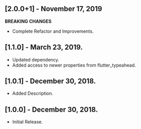 ## [2.0.0+1] - November 17, 2019
**BREAKING CHANGES**
* Complete Refactor and Improvements.

## [1.1.0] - March 23, 2019.

* Updated dependency.
* Added access to newer properties from flutter_typeahead.

## [1.0.1] - December 30, 2018.

* Added Description.

## [1.0.0] - December 30, 2018.

* Initial Release.
